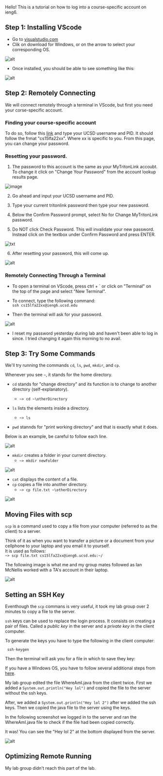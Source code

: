 Hello! This is a tutorial on how to log into a course-specific account on ieng6.

## Step 1: Installing VScode

- Go to [visualstudio.com](https://code.visualstudio.com/)
- Clik on download for Windows, or on the arrow to select your corresponding OS.

![alt](OS.png)
- Once installed, you should be able to see something like this:

![alt](image1.png)

## Step 2: Remotely Connecting
We will connect remotely through a terminal in VScode, but first you need your corse-specific account.

### Finding your course-specific account

To do so, follow this [link](https://sdacs.ucsd.edu/~icc/index.php) and type your UCSD username and PID. It should follow the frmat "cs15lfa22xx". Where xx is specific to you. From this page, you can change your password.

### Resetting your password.

1. The password to this account is the same as your MyTritonLink accoubt. To change it click on "Change Your Password" from the account lookup results page.

![image](image2.png)

2. Go ahead and input your UCSD username and PID.

3. Type your current tritonlink password then type your new password.

4. Below the Confirm Password prompt, select No for Change MyTritonLink password.

5. Do NOT click Check Password. This will invalidate your new password. Instead click on the textbox under Confirm Password and press ENTER.


![txt](image3.png)


6. After resetting your password, this will come up.

![alt](image4.png)

### Remotely Connecting Through a Terminal

* To open a terminal on VScode, press ctrl + ` or click on "Terminal" on the top of the page and select "New Terminal".

* To connect, type the following command:\
`ssh cs15lfa22xx@ieng6.ucsd.edu`
* Then the terminal will ask for your password.

![alt](image5.png)

* I reset my password yesterday during lab and haven't been able to log in since. I tried changing it again this morning to no avail.

## Step 3: Try Some Commands 

We'll try running the commands `cd`, `ls`, `pwd`, `mkdir`, and `cp`.

Whenever you see `~`, it stands for the home directory.
* `cd` stands for "change directory" and its function is to change to another directory (self-explanatory).

    * `~> cd ~\otherDirectory`

* `ls` lists the elements inside a directory.
    * `~> ls`

* `pwd` stannds for "print working directory" and that is exactly what it does.

Below is an example, be careful to follow each line.


![alt](iimage7.png)

* `mkdir` creates a folder in your current directory.
    * `~> mkdir newFolder`

![alt](image8.png)

* `cat` displays the content of a file.
* `cp` copies a file into another directory.
    *  `~> cp file.txt ~\otherDirectory`

![alt](image9.png)

## Moving Files with scp

`scp` is a command used to copy a file from your computer (referred to as the client) to a server.

Think of it as when you want to transfer a picture or a document from your cellphone to your laptop and you email it to yourself.\
It is used as follows:\
`~> scp file.txt cs15lfa22xx@ieng6.ucsd.edu:~/`

The following image is what me and my group mates followed as Ian McNellis worked with a TA's account in their laptop.


![alt](image99.png)

## Setting an SSH Key

Eventhough the `scp` commans is very useful, it took my lab group over 2 minutes to copy a file to the server. 

`ssh` keys can be used to replace the login process.
It consists on creating a pair of files. Called a *public key* in the server and a *private key* in the client computer.

To generate the keys you have to type the following in the client computer:

` ssh-keygen`

Then the terminal will ask you for a file in which to save they key:

If you have a Windows OS, you have to follow several additional steps from [here](https://docs.microsoft.com/en-us/windows-server/administration/openssh/openssh_keymanagement#user-key-generation).

My lab group edited the file WhereAmI.java from the client  twice. First we added a `System.out.println("Hey lol")` and copied the file to the server without the ssh keys. 

After, we added a `System.out.println("Hey lol 2")` after we added the ssh keys. Then we copied the java file to the server using the keys.

In the following screenshot we logged in to the server and ran the WhereAmI.java file to check if the file had been copied correctly.

It was! You can see the "Hey lol 2" at the bottom displayed from the server.

![alt](image999.png)

## Optimizing Remote Running

My lab group didn't reach this part of the lab. 